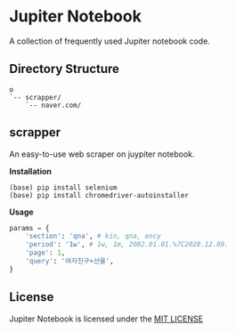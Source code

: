 # Jupiter Notebook

A collection of frequently used Jupiter notebook code.

## Directory Structure

```
o
`-- scrapper/
    `-- naver.com/
```

## scrapper

An easy-to-use web scraper on juypiter notebook.

**Installation**

```
(base) pip install selenium
(base) pip install chromedriver-autoinstaller
```

**Usage**

```python
params = {
    'section': 'qna', # kin, qna, ency
    'period': '1w', # 1w, 1m, 2002.01.01.%7C2020.12.09.
    'page': 1,
    'query': '여자친구+선물',
}
```

## License

Jupiter Notebook is licensed under the [MIT LICENSE](LICENSE)
